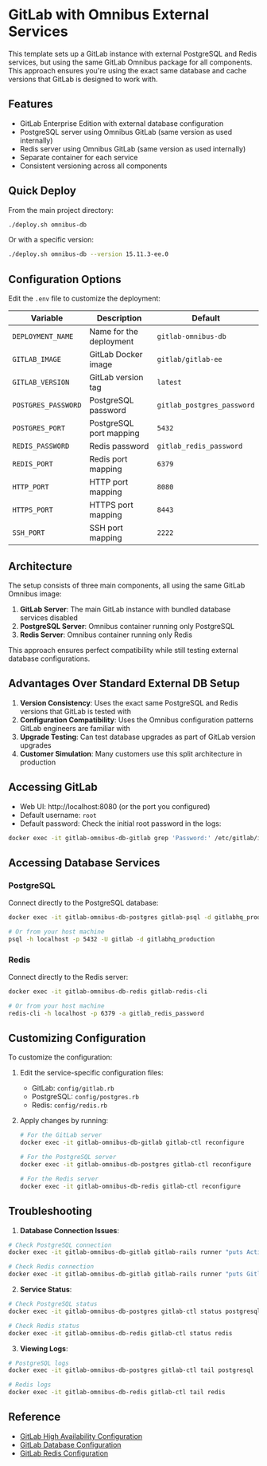 # GitLab with Omnibus External Services

This template sets up a GitLab instance with external PostgreSQL and Redis services, but using the same GitLab Omnibus package for all components. This approach ensures you're using the exact same database and cache versions that GitLab is designed to work with.

## Features

- GitLab Enterprise Edition with external database configuration
- PostgreSQL server using Omnibus GitLab (same version as used internally)
- Redis server using Omnibus GitLab (same version as used internally)
- Separate container for each service
- Consistent versioning across all components

## Quick Deploy

From the main project directory:

```bash
./deploy.sh omnibus-db
```

Or with a specific version:

```bash
./deploy.sh omnibus-db --version 15.11.3-ee.0
```

## Configuration Options

Edit the `.env` file to customize the deployment:

| Variable | Description | Default |
|----------|-------------|---------|
| `DEPLOYMENT_NAME` | Name for the deployment | `gitlab-omnibus-db` |
| `GITLAB_IMAGE` | GitLab Docker image | `gitlab/gitlab-ee` |
| `GITLAB_VERSION` | GitLab version tag | `latest` |
| `POSTGRES_PASSWORD` | PostgreSQL password | `gitlab_postgres_password` |
| `POSTGRES_PORT` | PostgreSQL port mapping | `5432` |
| `REDIS_PASSWORD` | Redis password | `gitlab_redis_password` |
| `REDIS_PORT` | Redis port mapping | `6379` |
| `HTTP_PORT` | HTTP port mapping | `8080` |
| `HTTPS_PORT` | HTTPS port mapping | `8443` |
| `SSH_PORT` | SSH port mapping | `2222` |

## Architecture

The setup consists of three main components, all using the same GitLab Omnibus image:

1. **GitLab Server**: The main GitLab instance with bundled database services disabled
2. **PostgreSQL Server**: Omnibus container running only PostgreSQL
3. **Redis Server**: Omnibus container running only Redis

This approach ensures perfect compatibility while still testing external database configurations.

## Advantages Over Standard External DB Setup

1. **Version Consistency**: Uses the exact same PostgreSQL and Redis versions that GitLab is tested with
2. **Configuration Compatibility**: Uses the Omnibus configuration patterns GitLab engineers are familiar with
3. **Upgrade Testing**: Can test database upgrades as part of GitLab version upgrades
4. **Customer Simulation**: Many customers use this split architecture in production

## Accessing GitLab

- Web UI: http://localhost:8080 (or the port you configured)
- Default username: `root`
- Default password: Check the initial root password in the logs:

```bash
docker exec -it gitlab-omnibus-db-gitlab grep 'Password:' /etc/gitlab/initial_root_password
```

## Accessing Database Services

### PostgreSQL

Connect directly to the PostgreSQL database:

```bash
docker exec -it gitlab-omnibus-db-postgres gitlab-psql -d gitlabhq_production

# Or from your host machine
psql -h localhost -p 5432 -U gitlab -d gitlabhq_production
```

### Redis

Connect directly to the Redis server:

```bash
docker exec -it gitlab-omnibus-db-redis gitlab-redis-cli

# Or from your host machine
redis-cli -h localhost -p 6379 -a gitlab_redis_password
```

## Customizing Configuration

To customize the configuration:

1. Edit the service-specific configuration files:
   - GitLab: `config/gitlab.rb`
   - PostgreSQL: `config/postgres.rb`
   - Redis: `config/redis.rb`

2. Apply changes by running:
   ```bash
   # For the GitLab server
   docker exec -it gitlab-omnibus-db-gitlab gitlab-ctl reconfigure
   
   # For the PostgreSQL server
   docker exec -it gitlab-omnibus-db-postgres gitlab-ctl reconfigure
   
   # For the Redis server
   docker exec -it gitlab-omnibus-db-redis gitlab-ctl reconfigure
   ```

## Troubleshooting

1. **Database Connection Issues**:

```bash
# Check PostgreSQL connection
docker exec -it gitlab-omnibus-db-gitlab gitlab-rails runner "puts ActiveRecord::Base.connection.execute('SELECT 1').to_a"

# Check Redis connection
docker exec -it gitlab-omnibus-db-gitlab gitlab-rails runner "puts Gitlab::Redis::SharedState.with { |redis| redis.ping }"
```

2. **Service Status**:

```bash
# Check PostgreSQL status
docker exec -it gitlab-omnibus-db-postgres gitlab-ctl status postgresql

# Check Redis status
docker exec -it gitlab-omnibus-db-redis gitlab-ctl status redis
```

3. **Viewing Logs**:

```bash
# PostgreSQL logs
docker exec -it gitlab-omnibus-db-postgres gitlab-ctl tail postgresql

# Redis logs
docker exec -it gitlab-omnibus-db-redis gitlab-ctl tail redis
```

## Reference

- [GitLab High Availability Configuration](https://docs.gitlab.com/ee/administration/high_availability/)
- [GitLab Database Configuration](https://docs.gitlab.com/ee/administration/postgresql/external.html)
- [GitLab Redis Configuration](https://docs.gitlab.com/ee/administration/redis/external.html)